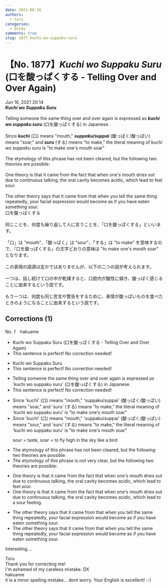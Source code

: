 ```yaml
---
date: 2021-06-16
authors:
  - toru
categories:
  - Essay
comments: true
slug: 1877_kuchi-wo-suppaku-suru
---
```


# 【No. 1877】<strong><em>Kuchi wo Suppaku Suru</strong></em> (口を酸っぱくする - Telling Over and Over Again)
<div class="date">Jun 16, 2021 20:14</div>
<div id="post"><div id="body_show_ori">
<strong><em>Kuchi wo Suppaku Suru</strong></em><br/><br/>Telling someone the same thing over and over again is expressed as <strong><em>kuchi wo suppaku suru</em></strong> (口を酸っぱくする) in Japanese.<br/><br/>Since <strong><em>kuchi</em></strong> (口) means "mouth," <strong><em>suppaku/suppai</em></strong> (酸っぱく/酸っぱい) means "soar," and <strong><em>suru</em></strong> (する) means "to make," the literal meaning of <em>kuchi wo suppaku suru</em> is "to make one's mouth soar"<br/><br/>The etymology of this phrase has not been cleared, but the following two theories are possible:<br/><br/>One theory is that it came from the fact that when one's mouth dries out due to continuous talking, the oral cavity becomes acidic, which lead to feel sour.<br/><br/>The other theory says that it came from that when you tell the same thing repeatedly, your facial expression would become as if you have eaten something sour.
</div></div>

<!-- more -->

<div id="post_ja"><div id="body_show_mo">
口を酸っぱくする<br/><br/>同じことを、何度も繰り返して人に言うことを、「口を酸っぱくする」といいます。<br/><br/>「口」は "mouth"、「酸っぱく」は "sour"、「する」は "to make" を意味するので、「口を酸っぱくする」の文字どおりの意味は "to make one's mouth soar" となります。<br/><br/>この表現の語源は定かではありませんが、以下の二つの説が考えられます。<br/><br/>一つは、話し続けて口の中が乾燥すると、口腔内が酸性に傾き、酸っぱく感じることに由来するという説です。<br/><br/>もう一つは、何度も同じ苦言や警告をするために、表情が酸っぱいものを食べたときのようになることに由来するという説です。
</div></div>

## Corrections (1)
<div id="block"><div class="first_name"> No. 1　<span class="just_name">hakuame</span></div><div id="block2">
<ul class="correction_field">
<li class="incorrect">Kuchi wo Suppaku Suru (口を酸っぱくする - Telling Over and Over Again)</li>
<li class="corrected perfect">This sentence is perfect! No correction needed!</li>
</ul>
<ul class="correction_field">
<li class="incorrect">Kuchi wo Suppaku Suru</li>
<li class="corrected perfect">This sentence is perfect! No correction needed!</li>
</ul>
<ul class="correction_field">
<li class="incorrect">Telling someone the same thing over and over again is expressed as 'kuchi wo suppaku suru' (口を酸っぱくする) in Japanese.</li>
<li class="corrected perfect">This sentence is perfect! No correction needed!</li>
</ul>
<ul class="correction_field">
<li class="incorrect">Since 'kuchi' (口) means "mouth," 'suppaku/suppai' (酸っぱく/酸っぱい) means "soar," and 'suru' (する) means "to make," the literal meaning of 'kuchi wo suppaku suru' is "to make one's mouth soar"</li>
<li class="corrected correct">
Since 'kuchi' (口) means "mouth," 'suppaku/suppai' (酸っぱく/酸っぱい) means "<span class="f_red">sour</span>," and 'suru' (する) means "to make," the literal meaning of 'kuchi wo suppaku suru' is "to make one's mouth soar"
<p class="correction_comment">sour = taste, soar = to fly high in the sky like a bird</p>
</li>
</ul>
<ul class="correction_field">
<li class="incorrect">The etymology of this phrase has not been cleared, but the following two theories are possible:</li>
<li class="corrected correct">
The etymology of this phrase <span class="f_blue">is not very clear</span>, but the following two theories are possible:
</li>
</ul>
<ul class="correction_field">
<li class="incorrect">One theory is that it came from the fact that when one's mouth dries out due to continuous talking, the oral cavity becomes acidic, which lead to feel sour.</li>
<li class="corrected correct">
One theory is that it came from the fact that when one's mouth dries out due to continuous talking, the oral cavity becomes acidic, which lead to <span class="f_blue">a sour feeling</span>.
</li>
</ul>
<ul class="correction_field">
<li class="incorrect">The other theory says that it came from that when you tell the same thing repeatedly, your facial expression would become as if you have eaten something sour.</li>
<li class="corrected correct">
The other theory says that it came <span class="sline">from that</span> when you tell the same thing repeatedly, your facial expression would become as if you have eaten something sour.
</li>
</ul>
<p class="comment_small">
 Interesting....
</p>

</div><div class="name"><span class="just_name">Toru</span><br>
Thank you for correcting me!<br/>I'm ashamed of my careless mistake. DX
</div>
<div class="name"><span class="just_name">hakuame</span><br>
it is a minor spelling mistake... dont worry. Your English is excellent!   :-)
</div>
</div>
